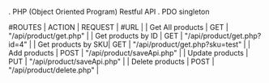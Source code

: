 . PHP (Object Oriented Program) Restful API
. PDO singleton


#ROUTES
| ACTION             | REQUEST    | #URL                            |
| Get All products   | GET        | "/api/product/get.php"          |
| Get products by ID | GET        | "/api/product/get.php?id=4"     |
| Get products by SKU| GET        | "/api/product/get.php?sku=test" |
| Add products       | POST       | "/api/product/saveApi.php"      |
| Update products    | PUT        | "/api/product/saveApi.php"      |
| Delete products    | POST       | "/api/product/delete.php"       |












